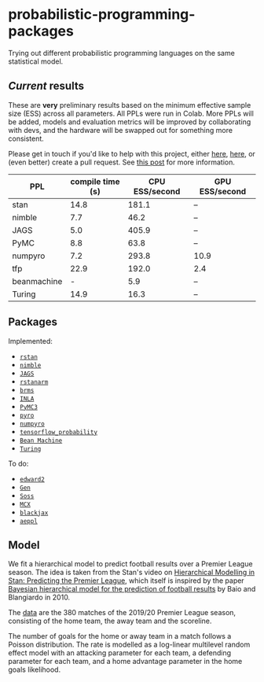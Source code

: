 # probabilistic-programming-packages
Trying out different probabilistic programming languages on the same statistical model.

## _Current_ results
These are __very__ preliminary results based on the minimum effective sample size (ESS) across all parameters. All PPLs were run in Colab. More PPLs will be added, models and evaluation metrics will be improved by collaborating with devs, and the hardware will be swapped out for something more consistent.

Please get in touch if you'd like to help with this project, either [here](mailto:theoaorashid@gmail.com?subject=ppl%20project), [here](https://twitter.com/theorashid), or (even better) create a pull request. See [this post](https://theorashid.github.io/post/ppl-benchmark-help/) for more information.

PPL         | compile time (s) | CPU ESS/second | GPU ESS/second
----------- | ---------------- | -------------- | --------------
stan        | 14.8             | 181.1          | –
nimble      | 7.7              | 46.2           | –
JAGS        | 5.0              | 405.9          | –
PyMC        | 8.8              | 63.8           | –
numpyro     | 7.2              | 293.8          | 10.9
tfp         | 22.9             | 192.0          | 2.4
beanmachine | -                | 5.9            | –
Turing      | 14.9             | 16.3           | –

## Packages
Implemented:
- [`rstan`](https://mc-stan.org/rstan/)
- [`nimble`](https://r-nimble.org)
- [`JAGS`](https://mcmc-jags.sourceforge.io)
- [`rstanarm`](https://mc-stan.org/rstanarm/)
- [`brms`](https://paul-buerkner.github.io/brms/)
- [`INLA`](https://www.r-inla.org)
- [`PyMC3`](http://docs.pymc.io)
- [`pyro`](http://pyro.ai)
- [`numpyro`](http://num.pyro.ai/)
- [`tensorflow_probability`](https://www.tensorflow.org/probability/)
- [`Bean Machine`](https://beanmachine.org/)
- [`Turing`](https://turing.ml/)

To do:
- [`edward2`](https://github.com/google/edward2)
- [`Gen`](https://www.gen.dev)
- [`Soss`](https://cscherrer.github.io/Soss.jl/stable/)
- [`MCX`](https://github.com/rlouf/mcx)
- [`blackjax`](https://github.com/blackjax-devs/blackjax)
- [`aeppl`](https://github.com/aesara-devs/aeppl)

## Model
We fit a hierarchical model to predict football results over a Premier League season. The idea is taken from the Stan's video on [Hierarchical Modelling in Stan: Predicting the Premier League](https://www.youtube.com/watch?v=dNZQrcAjgXQ), which itself is inspired by the paper [Bayesian hierarchical model for the prediction of
football results](https://discovery.ucl.ac.uk/id/eprint/16040/1/16040.pdf) by Baio and Blangiardo in 2010.

The [data](https://github.com/openfootball/england) are the 380 matches of the 2019/20 Premier League season, consisting of the home team, the away team and the scoreline.

The number of goals for the home or away team in a match follows a Poisson distribution. The rate is modelled as a log-linear multilevel random effect model with an attacking parameter for each team, a defending parameter for each team, and a home advantage parameter in the home goals likelihood.
